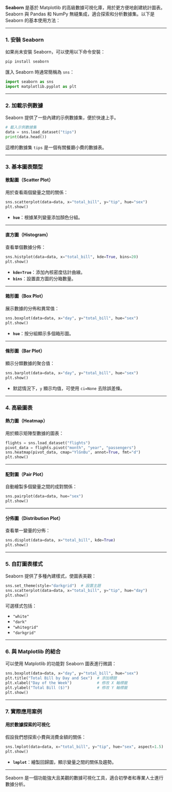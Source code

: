 **Seaborn** 是基於 Matplotlib 的高級數據可視化庫，用於更方便地創建統計圖表。Seaborn 與 Pandas 和 NumPy 無縫集成，適合探索和分析數據集。以下是 Seaborn 的基本使用方法：

---

### **1. 安裝 Seaborn**
如果尚未安裝 Seaborn，可以使用以下命令安裝：
```bash
pip install seaborn
```

匯入 Seaborn 時通常簡稱為 `sns`：
```python
import seaborn as sns
import matplotlib.pyplot as plt
```

---

### **2. 加載示例數據**
Seaborn 提供了一些內建的示例數據集，便於快速上手。
```python
# 載入示例數據集
data = sns.load_dataset("tips")
print(data.head())
```

這裡的數據集 `tips` 是一個有關餐廳小費的數據表。

---

### **3. 基本圖表類型**
#### **散點圖（Scatter Plot）**
用於查看兩個變量之間的關係：
```python
sns.scatterplot(data=data, x="total_bill", y="tip", hue="sex")
plt.show()
```
- **`hue`**：根據某列變量添加顏色分組。

---

#### **直方圖（Histogram）**
查看單個數據分佈：
```python
sns.histplot(data=data, x="total_bill", kde=True, bins=20)
plt.show()
```
- **`kde=True`**：添加內核密度估計曲線。
- **`bins`**：設置直方圖的分箱數量。

---

#### **箱形圖（Box Plot）**
展示數據的分佈和異常值：
```python
sns.boxplot(data=data, x="day", y="total_bill", hue="sex")
plt.show()
```
- **`hue`**：按分組顯示多個箱形圖。

---

#### **條形圖（Bar Plot）**
顯示分類數據的聚合值：
```python
sns.barplot(data=data, x="day", y="total_bill", hue="sex")
plt.show()
```
- 默認情況下，`y` 顯示均值，可使用 `ci=None` 去除誤差條。

---

### **4. 高級圖表**
#### **熱力圖（Heatmap）**
用於顯示矩陣型數據的圖表：
```python
flights = sns.load_dataset("flights")
pivot_data = flights.pivot("month", "year", "passengers")
sns.heatmap(pivot_data, cmap="YlGnBu", annot=True, fmt="d")
plt.show()
```

---

#### **配對圖（Pair Plot）**
自動繪製多個變量之間的成對關係：
```python
sns.pairplot(data=data, hue="sex")
plt.show()
```

---

#### **分佈圖（Distribution Plot）**
查看單一變量的分佈：
```python
sns.displot(data=data, x="total_bill", kde=True)
plt.show()
```

---

### **5. 自訂圖表樣式**
Seaborn 提供了多種內建樣式，使圖表美觀：
```python
sns.set_theme(style="darkgrid")  # 設置主題
sns.scatterplot(data=data, x="total_bill", y="tip", hue="day")
plt.show()
```

可選樣式包括：
- `"white"`
- `"dark"`
- `"whitegrid"`
- `"darkgrid"`

---

### **6. 與 Matplotlib 的結合**
可以使用 Matplotlib 的功能對 Seaborn 圖表進行微調：
```python
sns.boxplot(data=data, x="day", y="total_bill", hue="sex")
plt.title("Total Bill by Day and Sex")  # 添加標題
plt.xlabel("Day of the Week")           # 修改 X 軸標籤
plt.ylabel("Total Bill ($)")            # 修改 Y 軸標籤
plt.show()
```

---

### **7. 實際應用案例**
#### **用於數據探索的可視化**
假設我們想探索小費與消費金額的關係：
```python
sns.lmplot(data=data, x="total_bill", y="tip", hue="sex", aspect=1.5)
plt.show()
```
- **`lmplot`**：繪製回歸圖，顯示變量之間的關係及趨勢。

---

Seaborn 是一個功能強大且美觀的數據可視化工具，適合初學者和專業人士進行數據分析。
